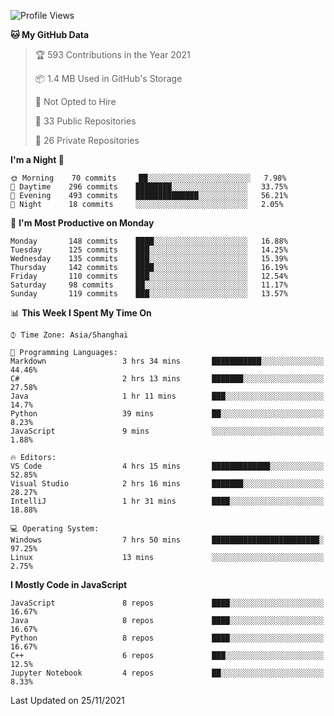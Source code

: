 <!--START_SECTION:waka-->
![Profile Views](http://img.shields.io/badge/Profile%20Views-2-blue)

**🐱 My GitHub Data** 

> 🏆 593 Contributions in the Year 2021
 > 
> 📦 1.4 MB Used in GitHub's Storage 
 > 
> 🚫 Not Opted to Hire
 > 
> 📜 33 Public Repositories 
 > 
> 🔑 26 Private Repositories  
 > 
**I'm a Night 🦉** 

```text
🌞 Morning    70 commits     ██░░░░░░░░░░░░░░░░░░░░░░░   7.98% 
🌆 Daytime    296 commits    ████████░░░░░░░░░░░░░░░░░   33.75% 
🌃 Evening    493 commits    ██████████████░░░░░░░░░░░   56.21% 
🌙 Night      18 commits     ░░░░░░░░░░░░░░░░░░░░░░░░░   2.05%

```
📅 **I'm Most Productive on Monday** 

```text
Monday       148 commits    ████░░░░░░░░░░░░░░░░░░░░░   16.88% 
Tuesday      125 commits    ███░░░░░░░░░░░░░░░░░░░░░░   14.25% 
Wednesday    135 commits    ███░░░░░░░░░░░░░░░░░░░░░░   15.39% 
Thursday     142 commits    ████░░░░░░░░░░░░░░░░░░░░░   16.19% 
Friday       110 commits    ███░░░░░░░░░░░░░░░░░░░░░░   12.54% 
Saturday     98 commits     ██░░░░░░░░░░░░░░░░░░░░░░░   11.17% 
Sunday       119 commits    ███░░░░░░░░░░░░░░░░░░░░░░   13.57%

```


📊 **This Week I Spent My Time On** 

```text
⌚︎ Time Zone: Asia/Shanghai

💬 Programming Languages: 
Markdown                 3 hrs 34 mins       ███████████░░░░░░░░░░░░░░   44.46% 
C#                       2 hrs 13 mins       ███████░░░░░░░░░░░░░░░░░░   27.58% 
Java                     1 hr 11 mins        ███░░░░░░░░░░░░░░░░░░░░░░   14.7% 
Python                   39 mins             ██░░░░░░░░░░░░░░░░░░░░░░░   8.23% 
JavaScript               9 mins              ░░░░░░░░░░░░░░░░░░░░░░░░░   1.88%

🔥 Editors: 
VS Code                  4 hrs 15 mins       █████████████░░░░░░░░░░░░   52.85% 
Visual Studio            2 hrs 16 mins       ███████░░░░░░░░░░░░░░░░░░   28.27% 
IntelliJ                 1 hr 31 mins        ████░░░░░░░░░░░░░░░░░░░░░   18.88%

💻 Operating System: 
Windows                  7 hrs 50 mins       ████████████████████████░   97.25% 
Linux                    13 mins             ░░░░░░░░░░░░░░░░░░░░░░░░░   2.75%

```

**I Mostly Code in JavaScript** 

```text
JavaScript               8 repos             ████░░░░░░░░░░░░░░░░░░░░░   16.67% 
Java                     8 repos             ████░░░░░░░░░░░░░░░░░░░░░   16.67% 
Python                   8 repos             ████░░░░░░░░░░░░░░░░░░░░░   16.67% 
C++                      6 repos             ███░░░░░░░░░░░░░░░░░░░░░░   12.5% 
Jupyter Notebook         4 repos             ██░░░░░░░░░░░░░░░░░░░░░░░   8.33%

```



 Last Updated on 25/11/2021
<!--END_SECTION:waka-->　　
